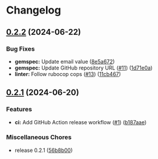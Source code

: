# Changelog

## [0.2.2](https://github.com/JuanVqz/simple_form-themes/compare/v0.2.1...v0.2.2) (2024-06-22)


### Bug Fixes

* **gemspec:** Update email value ([8e5a672](https://github.com/JuanVqz/simple_form-themes/commit/8e5a6724812d34317dc24dc2c8172ff809f27364))
* **gemspec:** Update GitHub repository URL ([#11](https://github.com/JuanVqz/simple_form-themes/issues/11)) ([1d71e0a](https://github.com/JuanVqz/simple_form-themes/commit/1d71e0a060678f60e1d2ace623b25b73016fb802))
* **linter:** Follow rubocop cops ([#13](https://github.com/JuanVqz/simple_form-themes/issues/13)) ([11cb467](https://github.com/JuanVqz/simple_form-themes/commit/11cb467d53a7a270f490f141937593e41965f42a))

## [0.2.1](https://github.com/JuanVqz/simple_form-themes/compare/v0.2.1...v0.2.1) (2024-06-20)


### Features

* **ci:** Add GitHub Action release workflow ([#1](https://github.com/JuanVqz/simple_form-themes/issues/1)) ([b187aae](https://github.com/JuanVqz/simple_form-themes/commit/b187aae9ffcd15afdc98b4a4a1ba366e351c8bea))


### Miscellaneous Chores

* release 0.2.1 ([56b8b00](https://github.com/JuanVqz/simple_form-themes/commit/56b8b00a894b509d6e067620639dcec7ddac88a5))
